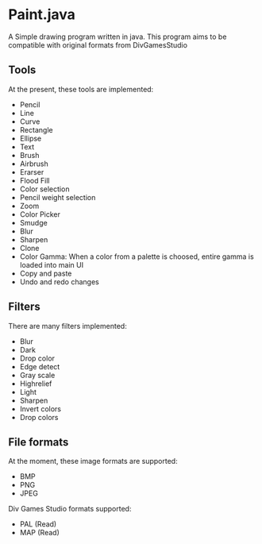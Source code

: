 # Paint.java
A Simple drawing program written in java. This program aims to be compatible with original formats from DivGamesStudio

## Tools
At the present, these tools are implemented:
- Pencil
- Line
- Curve
- Rectangle
- Ellipse
- Text
- Brush
- Airbrush
- Erarser
- Flood Fill
- Color selection
- Pencil weight selection
- Zoom
- Color Picker
- Smudge
- Blur
- Sharpen
- Clone
- Color Gamma: When a color from a palette is choosed, entire gamma is loaded into main UI
- Copy and paste
- Undo and redo changes

## Filters
There are many filters implemented:
- Blur
- Dark
- Drop color
- Edge detect
- Gray scale
- Highrelief
- Light
- Sharpen
- Invert colors
- Drop colors

## File formats
At the moment, these image formats are supported:
- BMP
- PNG
- JPEG

Div Games Studio formats supported:
- PAL (Read)
- MAP (Read)